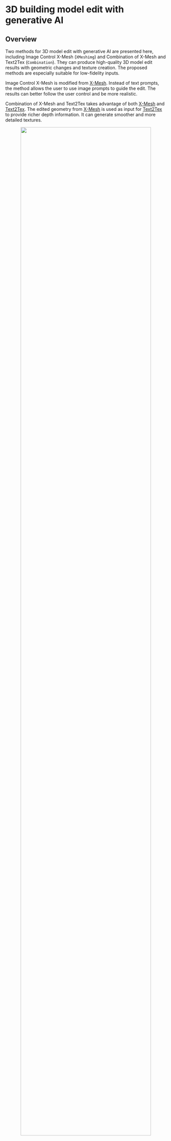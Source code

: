 # 3D building model edit with generative AI
## Overview
Two methods for 3D model edit with generative AI are presented here, including Image Control X-Mesh (`XMeshimg`) and Combination of X-Mesh and Text2Tex (`Combination`). They can produce high-quality 3D model edit results with geometric changes and texture creation. The proposed methods are especially suitable for low-fidelity inputs. 

Image Control X-Mesh is modified from [X-Mesh](https://github.com/xmu-xiaoma666/X-Mesh). Instead of text prompts, the method allows the user to use image prompts to guide the edit. The results can better follow the user control and be more realistic.   

Combination of X-Mesh and Text2Tex takes advantage of both [X-Mesh](https://github.com/xmu-xiaoma666/X-Mesh) and [Text2Tex](https://github.com/daveredrum/Text2Tex). The edited geometry from [X-Mesh](https://github.com/xmu-xiaoma666/X-Mesh) is used as input for [Text2Tex](https://github.com/daveredrum/Text2Tex) to provide richer depth information. It can generate smoother and more detailed textures.

<p align="center"><img src="Docs/overview.svg" width="90%"></p>

## Setup
The code is tested on Ubuntu 20.04.6 LTS with an NVIDIA GPU with 24 GB RAM.

To run Image Control X-Mesh: 

```
# download the repository
git clone https://github.com/fengyingxin/MSc-Thesis.git

# setup the conda environment
conda env create --file environment.yml

# install other packages
pip install git+https://github.com/openai/CLIP.git
pip install kaolin==0.15.0 -f https://nvidia-kaolin.s3.us-east-2.amazonaws.com/torch-1.12.1_cu113.html
pip install einops

# install gradio (if needed)
pip install gradio 
```

To run Combination of X-Mesh and Text2Tex, first download the ControlNet Depth2img model (`control_sd15_depth.pth`) from the [hugging face page](https://huggingface.co/lllyasviel/ControlNet/tree/main/models), and put it under `Combination/Text2Tex/models/ControlNet/models/`.

Then follow the further steps:
``` 
# install PyTorch3D
conda install -c fvcore -c iopath -c conda-forge fvcore iopath
conda install -c bottler nvidiacub
conda install pytorch3d -c pytorch3d

# install xformers
conda install xformers -c xformers

# install other packages
pip install -r requirements.txt
```

For further information about setup,
see [X-Mesh](https://github.com/xmu-xiaoma666/X-Mesh) and [Text2Tex](https://github.com/daveredrum/Text2Tex).  

## Inputs
### Mesh
The open-source tool [MeshLab](https://www.meshlab.net/) can be used for mesh preprocessing. The input mesh for both methods should meet the below requirements and example meshes used in the thesis are provided in `Data`:
1. The Y-axis is up and the mesh should face towards +X. The `Rotate` function of [MeshLab](https://www.meshlab.net/) can be used.
2. The mesh should be represented by small triangle faces. The `Subdivision Surfaces` function can be used.

The input mesh should look like the below image:
<p align="center"><img src="Docs/mesh_requirement.png" width="50%"> </p> 


### Image prompt (Image control X-Mesh)
Here are suggestions for image prompts and example images can be found in `XMeshimg/prompt_image`:
1. The object should be complete and take up the majority of the image.
2. Choose the image from a representative angle (e.g. the front view of a building) to give more useful control.
3. Avoid the presence of barriers or irrelevant features.
4. The image should be high enough in resolution and square (512*512 is ideal).

### Text prompt (Combination of X-Mesh and Text2Tex)
Here are suggestions for text prompts and example texts can be found in `Combination/prompt_text.txt`:
1. Specify details, like the type of the building, size, colour and material of key parts, additional features and the overall style.
2. If needed, add keywords for more realistic style images, like 'unreal engine' or 'DSLR photo'.
3. If needed, add keywords to get the complete architecture from the outside, like 'zoom-out' or 'exterior'.


## Usage
### Method 1: Image control X-Mesh
#### Run with command line
First check the `XMeshimg/image_xmesh.py` for all tunable parameters. You can change `XMeshimg/bash/example.sh` to meet your demand and use it for editing:
```
cd XMeshimg
./bash/example.sh
```
#### Use gradio
To start a local gradio demo, run:
```
cd XMeshimg
python image_xmesh_gradio.py
```
Only major parameters are provided for tuning and the process results are automatically stored in `outputs/xmeshimg` folder. Below is a successful sample:
<p align="center"><img src="Docs/gradio_output_1.png" width="50%"> </p>
<p align="center"><img src="Docs/gradio_output_2.png" width="50%"> </p> 

### Method 2: Combination of X-Mesh and Text2Tex
#### Run with command line
First check the `Combination/combination.py` for all tunable parameters. You can change `Combination/bash/example.sh` to meet your demand and use it for editing:
```
cd Combination
./bash/example.sh
```

## Outputs
<p align="center"><img src="Docs/outputs.svg" width="100%"> </p>

## Acknowledgement
The codes are based on [X-Mesh](https://github.com/xmu-xiaoma666/X-Mesh) and [Text2Tex](https://github.com/daveredrum/Text2Tex). Thanks for their excellent work!
